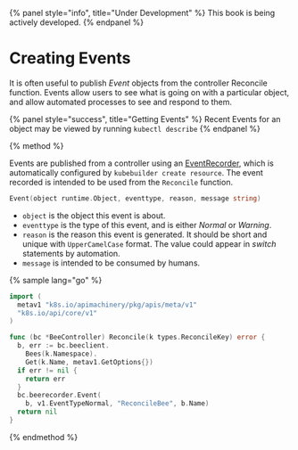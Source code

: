 {% panel style="info", title="Under Development" %}
This book is being actively developed.
{% endpanel %}

# Creating Events

It is often useful to publish *Event* objects from the controller Reconcile function.  Events
allow users to see what is going on with a particular object, and allow automated processes
to see and respond to them.

{% panel style="success", title="Getting Events" %}
Recent Events for an object may be viewed by running `kubectl describe`
{% endpanel %}

{% method %}

Events are published from a controller using an [EventRecorder](https://github.com/kubernetes/client-go/blob/master/tools/record/event.go#L56),
which is automatically configured by `kubebuilder create resource`.  The event recorded is
intended to be used from the `Reconcile` function.

```go
Event(object runtime.Object, eventtype, reason, message string)
```

- `object` is the object this event is about.
- `eventtype` is the type of this event, and is either *Normal* or *Warning*.
- `reason` is the reason this event is generated.  It should be short and unique with
  `UpperCamelCase` format.   The value could appear in *switch* statements by automation.
- `message` is intended to be consumed by humans.

{% sample lang="go" %}
```go
import (
  metav1 "k8s.io/apimachinery/pkg/apis/meta/v1"
  "k8s.io/api/core/v1"
)

func (bc *BeeController) Reconcile(k types.ReconcileKey) error {
  b, err := bc.beeclient.
  	Bees(k.Namespace).
  	Get(k.Name, metav1.GetOptions{})
  if err != nil {
    return err
  }
  bc.beerecorder.Event(
  	b, v1.EventTypeNormal, "ReconcileBee", b.Name)
  return nil
}
```
{% endmethod %}
